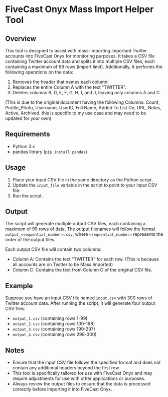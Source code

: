 # FiveCast Onyx Mass Import Helper Tool

## Overview

This tool is designed to assist with mass-importing important Twitter accounts into FiveCast Onyx for monitoring purposes. It takes a CSV file containing Twitter account data and splits it into multiple CSV files, each containing a maximum of 99 rows (import limit). Additionally, it performs the following operations on the data:

1. Removes the header that names each column.
2. Replaces the entire Column A with the text "TWITTER".
3. Deletes columns B, D, E, F, G, H, I, and J, leaving only columns A and C.

(This is due to the original document having the following Columns. Count, Profile_Photo, Username, UserID, Full Name, Added To List On, URL, Notes, Active, Archived. this is specific to my use case and may need to be updated for your own)

## Requirements

- Python 3.x
- pandas library (`pip install pandas`)

## Usage

1. Place your input CSV file in the same directory as the Python script.
2. Update the `input_file` variable in the script to point to your input CSV file.
3. Run the script.

## Output

The script will generate multiple output CSV files, each containing a maximum of 99 rows of data. The output filenames will follow the format `output_<sequential_number>.csv`, where `<sequential_number>` represents the order of the output files.

Each output CSV file will contain two columns:
- Column A: Contains the text "TWITTER" for each row. (This is because all accounts are on Twitter to be Mass Imported)
- Column C: Contains the text from Column C of the original CSV file.

## Example

Suppose you have an input CSV file named `input.csv` with 300 rows of Twitter account data. After running the script, it will generate four output CSV files:

- `output_1.csv` (containing rows 1-99)
- `output_2.csv` (containing rows 100-198)
- `output_3.csv` (containing rows 199-297)
- `output_4.csv` (containing rows 298-300)

## Notes

- Ensure that the input CSV file follows the specified format and does not contain any additional headers beyond the first row.
- This tool is specifically tailored for use with FiveCast Onyx and may require adjustments for use with other applications or purposes.
- Always review the output files to ensure that the data is processed correctly before importing it into FiveCast Onyx.

